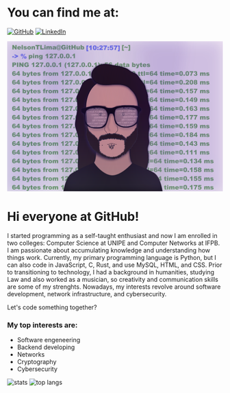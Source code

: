 # You can find me at:

[![GitHub](https://img.shields.io/badge/GitHub-100000?style=for-the-badge&logo=github&logoColor=white)](https://github.com/NelsonTLima)
[![LinkedIn](https://img.shields.io/badge/LinkedIn-0077B5?style=for-the-badge&logo=linkedin&logoColor=white)](https://www.linkedin.com/in/nelsontlima/)

<div align="center">
    <img src="/assets/art.png" width="600px">
</div>

# Hi everyone at GitHub!

I started programming as a self-taught enthusiast and now I am enrolled in two colleges: Computer Science at UNIPE and Computer Networks at IFPB. I am passionate about accumulating knowledge and understanding how things work. Currently, my primary programming language is Python, but I can also code in JavaScript, C, Rust, and use MySQL, HTML, and CSS. Prior to transitioning to technology, I had a background in humanities, studying Law and also worked as a musician, so creativity and communication skills are some of my strenghts. Nowadays, my interests revolve around software development, network infrastructure, and cybersecurity.

Let's code something together?


### My top interests are:

- Software engeneering
- Backend developing
- Networks
- Cryptography
- Cybersecurity

![stats](https://github-readme-stats.vercel.app/api/?username=NelsonTLima&show_icons=true&theme=radical)
![top langs](https://github-readme-stats.vercel.app/api/top-langs/?username=NelsonTLima&langs_count=10&layout=compact&show_icons=true&theme=radical)
